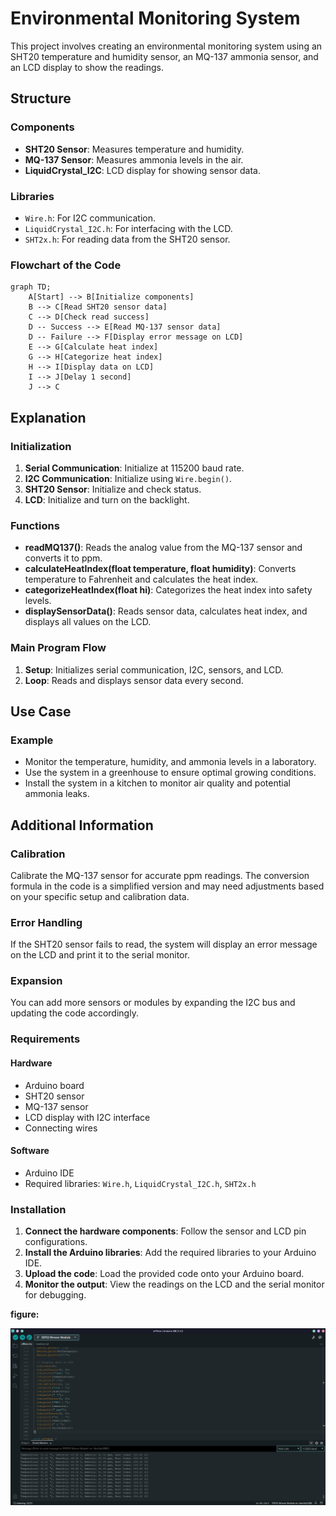 # Environmental Monitoring System

This project involves creating an environmental monitoring system using an SHT20 temperature and humidity sensor, an MQ-137 ammonia sensor, and an LCD display to show the readings.

## Structure

### Components

- **SHT20 Sensor**: Measures temperature and humidity.
- **MQ-137 Sensor**: Measures ammonia levels in the air.
- **LiquidCrystal_I2C**: LCD display for showing sensor data.

### Libraries

- `Wire.h`: For I2C communication.
- `LiquidCrystal_I2C.h`: For interfacing with the LCD.
- `SHT2x.h`: For reading data from the SHT20 sensor.

### Flowchart of the Code

```mermaid
graph TD;
    A[Start] --> B[Initialize components]
    B --> C[Read SHT20 sensor data]
    C --> D[Check read success]
    D -- Success --> E[Read MQ-137 sensor data]
    D -- Failure --> F[Display error message on LCD]
    E --> G[Calculate heat index]
    G --> H[Categorize heat index]
    H --> I[Display data on LCD]
    I --> J[Delay 1 second]
    J --> C
```

## Explanation

### Initialization

1. **Serial Communication**: Initialize at 115200 baud rate.
2. **I2C Communication**: Initialize using `Wire.begin()`.
3. **SHT20 Sensor**: Initialize and check status.
4. **LCD**: Initialize and turn on the backlight.

### Functions

- **readMQ137()**: Reads the analog value from the MQ-137 sensor and converts it to ppm.
- **calculateHeatIndex(float temperature, float humidity)**: Converts temperature to Fahrenheit and calculates the heat index.
- **categorizeHeatIndex(float hi)**: Categorizes the heat index into safety levels.
- **displaySensorData()**: Reads sensor data, calculates heat index, and displays all values on the LCD.

### Main Program Flow

1. **Setup**: Initializes serial communication, I2C, sensors, and LCD.
2. **Loop**: Reads and displays sensor data every second.

## Use Case

### Example

- Monitor the temperature, humidity, and ammonia levels in a laboratory.
- Use the system in a greenhouse to ensure optimal growing conditions.
- Install the system in a kitchen to monitor air quality and potential ammonia leaks.

## Additional Information

### Calibration

Calibrate the MQ-137 sensor for accurate ppm readings. The conversion formula in the code is a simplified version and may need adjustments based on your specific setup and calibration data.

### Error Handling

If the SHT20 sensor fails to read, the system will display an error message on the LCD and print it to the serial monitor.

### Expansion

You can add more sensors or modules by expanding the I2C bus and updating the code accordingly.

### Requirements

#### Hardware

- Arduino board
- SHT20 sensor
- MQ-137 sensor
- LCD display with I2C interface
- Connecting wires

#### Software

- Arduino IDE
- Required libraries: `Wire.h`, `LiquidCrystal_I2C.h`, `SHT2x.h`

### Installation

1. **Connect the hardware components**: Follow the sensor and LCD pin configurations.
2. **Install the Arduino libraries**: Add the required libraries to your Arduino IDE.
3. **Upload the code**: Load the provided code onto your Arduino board.
4. **Monitor the output**: View the readings on the LCD and the serial monitor for debugging.

**figure:**

![](code/offline/pic.png)
